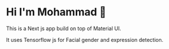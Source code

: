 # Hi I'm Mohammad 👋

This is a Next js app build on top of Material UI.

It uses Tensorflow js for Facial gender and expression detection.

